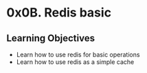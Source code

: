 # 0x0B. Redis basic

## Learning Objectives

- Learn how to use redis for basic operations
- Learn how to use redis as a simple cache